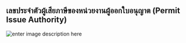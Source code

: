 ## เลขประจำตัวผู้เสียภาษีของหน่วยงานผู้ออกใบอนุญาต (Permit Issue Authority)

![enter image description here](https://github.com/yosarawut/KnowledgeCenter/raw/master/KnowledgeCenter/e-Customs/e-Import/e-Import-manual/img/e-Import_2018png_Page123.png)
<!--stackedit_data:
eyJoaXN0b3J5IjpbMTYzODEzMDMxXX0=
-->
